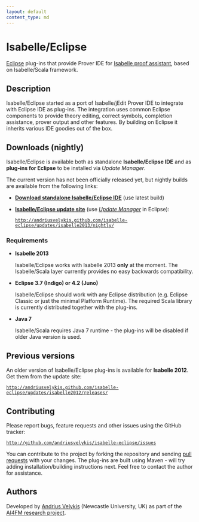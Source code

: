 ```yaml
---
layout: default
content_type: md
---
```


# Isabelle/Eclipse

[Eclipse][eclipse] plug-ins that provide Prover IDE for [Isabelle proof assistant][isabelle], based on Isabelle/Scala framework.

[eclipse]: http://www.eclipse.org/
[isabelle]: http://isabelle.in.tum.de/

## Description

Isabelle/Eclipse started as a port of Isabelle/jEdit Prover IDE to integrate with Eclipse IDE as plug-ins. The integration uses common Eclipse components to provide theory editing, correct symbols, completion assistance, prover output and other features. By building on Eclipse it inherits various IDE goodies out of the box.

## Downloads (nightly)

Isabelle/Eclipse is available both as standalone **Isabelle/Eclipse IDE** and as **plug-ins for Eclipse** to be installed via _Update Manager_.

The current version has not been officially released yet, but nightly builds are available from the following links:

-   [**Download standalone Isabelle/Eclipse IDE**][download-standalone-nightly] (use latest build)
-   [**Isabelle/Eclipse update site**][download-updates-nightly] (use [_Update Manager_][update-manager] in Eclipse):

    [`http://andriusvelykis.github.com/isabelle-eclipse/updates/isabelle2013/nightly/`][download-updates-nightly]

[download-standalone-nightly]: http://sourceforge.net/projects/isabelleeclipse/files/isabelle2013/isabelle-eclipse-ide/nightly/
[download-updates-nightly]: updates/isabelle2013/nightly/
[update-manager]: http://www.vogella.com/articles/Eclipse/article.html#updatemanager

### Requirements

-   **Isabelle 2013**

    Isabelle/Eclipse works with Isabelle 2013 **only** at the moment. The Isabelle/Scala layer currently provides no easy backwards compatibility.
    
-   **Eclipse 3.7 (Indigo) or 4.2 (Juno)**

    Isabelle/Eclipse should work with any Eclipse distribution (e.g. Eclipse Classic or just the minimal Platform Runtime). The required Scala library is currently distributed together with the plug-ins.

-   **Java 7**

    Isabelle/Scala requires Java 7 runtime - the plug-ins will be disabled if older Java version is used.

## Previous versions

An older version of Isabelle/Eclipse plug-ins is available for **Isabelle 2012**. Get them from the update site:

[`http://andriusvelykis.github.com/isabelle-eclipse/updates/isabelle2012/releases/`][download-updates-2012]

[download-updates-2012]: updates/isabelle2012/releases/

    
## Contributing

Please report bugs, feature requests and other issues using the GitHub tracker:

[`http://github.com/andriusvelykis/isabelle-eclipse/issues`](http://github.com/andriusvelykis/isabelle-eclipse/issues)

You can contribute to the project by forking the repository and sending [pull requests][pull-req] with your changes. The plug-ins are built using Maven - will try adding installation/building instructions next. Feel free to contact the author for assistance. 

[pull-req]: https://help.github.com/articles/using-pull-requests/

## Authors

Developed by [Andrius Velykis][av] (Newcastle University, UK) as part of the [AI4FM research project][ai4fm].

[av]: http://andrius.velykis.lt
[ai4fm]: http://www.ai4fm.org
